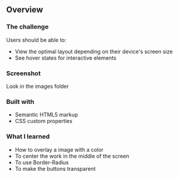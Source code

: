 

## Overview

### The challenge

Users should be able to:

- View the optimal layout depending on their device's screen size
- See hover states for interactive elements

### Screenshot

Look in the images folder

### Built with

- Semantic HTML5 markup
- CSS custom properties

### What I learned

- How to overlay a image with a color
- To center the work in the middle of the screen
- To use Border-Radius
- To make the buttons transparent
